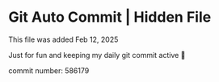 # Git Auto Commit | Hidden File

This file was added Feb 12, 2025

Just for fun and keeping my daily git commit active 🤪

commit number: 586179
